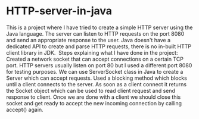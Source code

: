# HTTP-server-in-java
This is a project where I have tried to create a simple HTTP server using the Java language. The server can listen to HTTP requests on the port 8080 
and send an appropriate response to the user.
Java doesn't have a dedicated API to create and parse HTTP requests, there is no in-built HTTP client library in JDK. 
Steps explaining what I have done in the project:
Created a network socket that can accept connections on a certain TCP port. HTTP servers usually listen on port 80 but I used a different port 8080 
for testing purposes. We can use ServerSocket class in Java to create a Server which can accept requests.
Used a blocking method which blocks until a client connects to the server. As soon as a client connect it returns the Socket object which can be used 
to read client request and send response to client. Once we are done with a client we should close this socket and get ready to accept the new incoming 
connection by calling accept() again.

